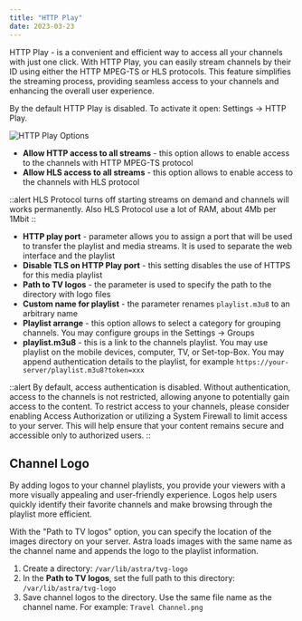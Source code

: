 ```yaml
---
title: "HTTP Play"
date: 2023-03-23
---
```


HTTP Play - is a convenient and efficient way to access all your channels with just one click. With HTTP Play, you can easily stream channels by their ID using either the HTTP MPEG-TS or HLS protocols. This feature simplifies the streaming process, providing seamless access to your channels and enhancing the overall user experience.

By the default HTTP Play is disabled. To activate it open: Settings -> HTTP Play.

![HTTP Play Options](https://cdn.cesbo.com/help/astra/delivery/http-hls/http-play/options.png)

- **Allow HTTP access to all streams** - this option allows to enable access to the channels with HTTP MPEG-TS protocol
- **Allow HLS access to all streams** - this option allows to enable access to the channels with HLS protocol

::alert
HLS Protocol turns off starting streams on demand and channels will works permanently. Also HLS Protocol use a lot of RAM, about 4Mb per 1Mbit
::

- **HTTP play port** - parameter allows you to assign a port that will be used to transfer the playlist and media streams. It is used to separate the web interface and the playlist
- **Disable TLS on HTTP Play port** - this setting disables the use of HTTPS for this media playlist
- **Path to TV logos** - the parameter is used to specify the path to the directory with logo files
- **Custom name for playlist** - the parameter renames `playlist.m3u8` to an arbitrary name
- **Playlist arrange** - this option allows to select a category for grouping channels. You may configure groups in the Settings -> Groups
- **playlist.m3u8** - this is a link to the channels playlist. You may use playlist on the mobile devices, computer, TV, or Set-top-Box. You may append authentication details to the playlist, for example `https://your-server/playlist.m3u8?token=xxx`

::alert
By default, access authentication is disabled. Without authentication, access to the channels is not restricted, allowing anyone to potentially gain access to the content. To restrict access to your channels, please consider enabling Access Authorization or utilizing a System Firewall to limit access to your server. This will help ensure that your content remains secure and accessible only to authorized users.
::

## Channel Logo

By adding logos to your channel playlists, you provide your viewers with a more visually appealing and user-friendly experience. Logos help users quickly identify their favorite channels and make browsing through the playlist more efficient.

With the "Path to TV logos" option, you can specify the location of the images directory on your server. Astra loads images with the same name as the channel name and appends the logo to the playlist information.

1. Create a directory: `/var/lib/astra/tvg-logo`
2. In the **Path to TV logos**, set the full path to this directory: `/var/lib/astra/tvg-logo`
3. Save channel logos to the directory. Use the same file name as the channel name. For example: `Travel Channel.png`
